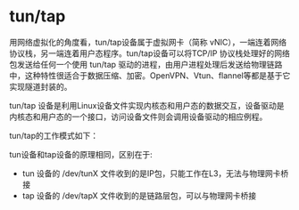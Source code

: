 # tun/tap

用网络虚拟化的角度看，tun/tap设备属于虚拟网卡（简称 vNIC），一端连着网络协议栈，另一端连着用户态程序。tun/tap设备可以将TCP/IP 协议栈处理好的网络包发送给任何一个使用 tun/tap 驱动的进程，由用户进程处理后发送给物理链路中，这种特性很适合于数据压缩、加密。OpenVPN、Vtun、flannel等都是基于它实现隧道封装的。


tun/tap 设备是利用Linux设备文件实现内核态和用户态的数据交互，设备驱动是内核态和用户态的一个接口，访问设备文件则会调用设备驱动的相应例程。

tun/tap的工作模式如下：

tun设备和tap设备的原理相同，区别在于:

- tun 设备的 /dev/tunX 文件收到的是IP包，只能工作在L3，无法与物理网卡桥接
- tap 设备的 /dev/tapX 文件收到的是链路层包，可以与物理网卡桥接